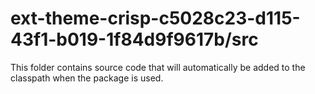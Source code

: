 # ext-theme-crisp-c5028c23-d115-43f1-b019-1f84d9f9617b/src

This folder contains source code that will automatically be added to the classpath when
the package is used.
